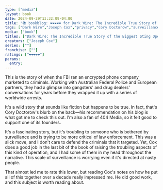 ```yaml
---
type: ["media"]
layout: book
date: 2024-09-29T13:32:09-04:00
title: "📚 bookblog: ❤️❤️❤️❤️❤️ for Dark Wire: The Incredible True Story of the Biggest Sting Operation Ever, by Joseph Cox"
tags: ["Dark Wire","Joseph Cox","privacy","Cory Doctorow","surveillance","FBI"]
media: ["book"]
titles: ["Dark Wire: The Incredible True Story of the Biggest Sting Operation Ever"]
creators: ["Joseph Cox"]
series: [""]
franchise: [""]
ratings: ["❤️❤️❤️❤️❤️"]
params:
  entry:
---
```


This is the story of when the FBI ran an encrypted phone company marketed to criminals. Working with Australian Federal Police and European partners, they had a glimpse into gangsters' and drug dealers' conversations for years before they wrapped it up with a series of worldwide arrests. 

It's a wild story that sounds like fiction but happens to be true. In fact, that's Cory Doctorow's blurb on the back—his recommendation on his blog is what got me to check this out. I'm also a fan of 404 Media, so it felt good to support one of its founders.

It's a fascinating story, but it's troubling to someone who is bothered by surveillance and is trying to be more critical of law enforcement. This was a slick move, and I don't care to defend the criminals that it targeted. Yet, Cox does a good job in the last bit of the book of raising the troubling aspects of this kind of operation, and I had some of them in my head throughout the narrative. This scale of surveillance is worrying even if it's directed at nasty people.

That almost led me to rate this lower, but reading Cox's notes on how he put all of this together over a decade really impressed me. He did good work, and this subject is worth reading about.

